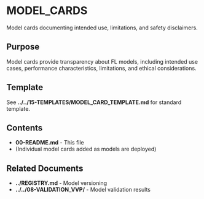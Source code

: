 # MODEL_CARDS

Model cards documenting intended use, limitations, and safety disclaimers.

## Purpose

Model cards provide transparency about FL models, including intended use cases, performance characteristics, limitations, and ethical considerations.

## Template

See **../../15-TEMPLATES/MODEL_CARD_TEMPLATE.md** for standard template.

## Contents

- **00-README.md** - This file
- (Individual model cards added as models are deployed)

## Related Documents

- **../REGISTRY.md** - Model versioning
- **../../08-VALIDATION_VVP/** - Model validation results
